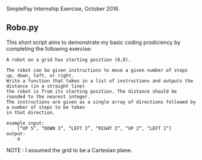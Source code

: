 
SimplePay Internship Exercise, October 2016.

Robo.py
-------------------

This short script aims to demonstrate my basic coding prodiciency by completing the following exercise:

	A robot on a grid has starting position (0,0). 

	The robot can be given instructions to move a given number of steps up, down, left, or right. 
	Write a function that takes in a list of instructions and outputs the distance (in a straight line) 
	the robot is from its starting position. The distance should be rounded to the nearest integer.
	The instructions are given as a single array of directions followed by a number of steps to be taken 
	in that direction.

	example input:
		[“UP 5”, “DOWN 3”, “LEFT 3”, “RIGHT 2”, “UP 2”, “LEFT 1”]
	output:
		4

NOTE : I assumed the grid to be a Cartesian plane.